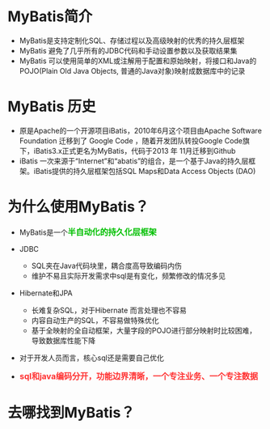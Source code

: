 # MyBatis简介

* MyBatis是支持定制化SQL、存储过程以及高级映射的优秀的持久层框架
* MyBatis 避免了几乎所有的JDBC代码和手动设置参数以及获取结果集
* MyBatis 可以使用简单的XML或注解用于配置和原始映射，将接口和Java的POJO(Plain Old Java Objects,  普通的Java对象)映射成数据库中的记录

# MyBatis 历史

* 原是Apache的一个开源项目iBatis，2010年6月这个项目由Apache Software Foundation 迁移到了 Google Code ，随着开发团队转投Google Code旗下，iBatis3.x正式更名为MyBatis，代码于2013 年 11月迁移到Github
* iBatis 一次来源于“Internet”和“abatis”的组合，是一个基于Java的持久层框架。iBatis提供的持久层框架包括SQL Maps和Data Access Objects   (DAO)

# 为什么使用MyBatis？

* MyBatis是一个<font color=#00bf00 size=3><b>半自动化的持久化层框架</b></font>
* JDBC
  * SQL夹在Java代码块里，耦合度高导致编码内伤
  * 维护不易且实际开发需求中sql是有变化，频繁修改的情况多见

* Hibernate和JPA
  * 长难复杂SQL，对于Hibernate 而言处理也不容易
  * 内容自动生产的SQL，不容易做特殊优化
  * 基于全映射的全自动框架，大量字段的POJO进行部分映射时比较困难，导致数据库性能下降

* 对于开发人员而言，核心sql还是需要自己优化
* <font color=#FF3030 size=3><b>sql和java编码分开，功能边界清晰，一个专注业务、一个专注数据</b></font>

# 去哪找到MyBatis？

[MyBatis]: https://github.com/mybatis/mybatis-3/


